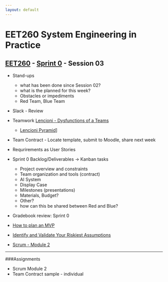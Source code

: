 ```yaml
---
layout: default
---
```


# EET260 System Engineering in Practice

## [EET260](../) - [Sprint 0](./) - Session 03

- Stand-ups
    - what has been done since Session 02?
    - what is the planned for this week?
    - Obstacles or impediments
    - Red Team, Blue Team
- Slack - Review
- Teamwork [Lencioni - Dysfunctions of a Teams](https://youtu.be/SX7Njc85bUY)
    - [Lencioni Pyramid](https://healthyplan.ca/wp-content/uploads/2015/02/5-Dysfunctions-of-Team3.jpg)]
- Team Contract - Locate template, submit to Moodle, share next week 
- Requrirements as User Stories
- Sprint 0 Backlog/Deliverables -> Kanban tasks
    - Project overview and constraints
    - Team organization and tools (contract)
    - AI System
    - Display Case
    - Milestones (presentations)
    - Materials, Budget? 
    - Other?
    - how can this be shared between Red and Blue?
- Gradebook review: Sprint 0    
- [How to plan an MVP](https://www.youtube.com/watch?v=1hHMwLxN6EM&feature=emb_rel_end)
- [Identify and Validate Your Riskiest Assumptions](https://www.youtube.com/watch?v=gbArObiU1Y0)

- [Scrum - Module 2](http://scrumtrainingseries.com/Intro_to_Scrum/index.html)


---
###Assignments
- Scrum Module 2
- Team Contract sample - individual
